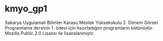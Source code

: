 # kmyo_gp1
Sakarya Uygulamalı Bilimler Karasu Meslek Yüksekokulu 2. Dönem Görsel Programlama dersinin 1. ödevi için hazırladığım programların bütünüdür.
Mozilla Public 2.0 Lisansı ile lisanslanmıştır.
